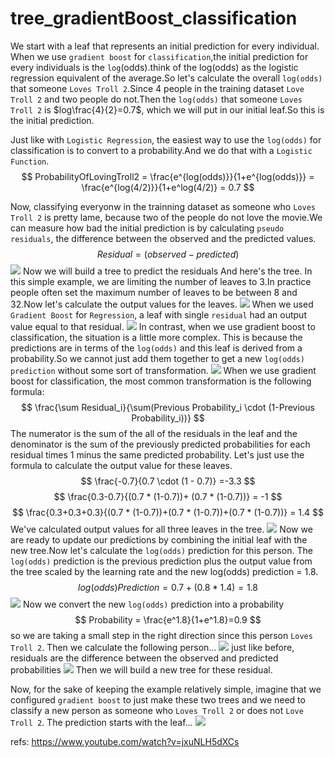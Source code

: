 # tree_gradientBoost_classification

We start with a leaf that represents an initial prediction for every individual. When we use `gradient boost` for `classification`,the initial prediction for every individuals is the `log`(odds).think of the log(odds) as the logistic regression equivalent of the average.So let's calculate the overall `log(odds)` that someone `Loves Troll 2`.Since 4 people in the training dataset `Love Troll 2` and two people do not.Then the `log(odds)` that someone `Loves Troll 2` is $log\frac{4}{2}=0.7$, which we will put in our initial leaf.So this is the initial prediction.




Just like with `Logistic Regression`, the easiest way to use the `log(odds)` for classification is to convert to a probability.And we do that with a `Logistic Function`.
$$ ProbabilityOfLovingTroll2 = \frac{e^{log(odds)}}{1+e^{log(odds)}}  = \frac{e^{log(4/2)}}{1+e^log(4/2)} = 0.7 $$

Now, classifying everyonw in the trainning dataset as someone who `Loves Troll 2` is pretty lame, because two of the people do not love the movie.We can measure how bad the initial prediction is by calculating `pseudo residuals`, the difference between the observed and the predicted values.
$$ Residual = (observed - predicted) $$
![](./alg_tree_gradientBoost_classification/2.gif)
Now we will build a tree to predict the residuals And here's the tree. In this simple example, we are limiting the number of leaves to 3.In practice people often set the maximum number of leaves to be between 8 and 32.Now let's calculate the output values for the leaves.
![](./alg_tree_gradientBoost_classification/3.gif)
When we used `Gradient Boost` for `Regression`, a leaf with single `residual` had an output value equal to that residual.
![](./alg_tree_gradientBoost_classification/4.png)
In contrast, when we use gradient boost to classification, the situation is a little more complex. This is because the predictions are in terms of the `log(odds)` and this leaf is derived from a probability.So we cannot just add them together to get a new `log(odds) prediction` without some sort of transformation.
![](./alg_tree_gradientBoost_classification/5.png)
When we use gradient boost for classification, the most common transformation is the following formula:
$$ \frac{\sum Residual_i}{\sum(Previous Probability_i \cdot (1-Previous Probability_i))} $$
The numerator is the sum of the all of the residuals in the leaf and the denominator is the sum of the previously predicted probabilities for each residual times 1 minus the same predicted probability.
Let's just use the formula to calculate the output value for these leaves.
$$ \frac{-0.7}{0.7 \cdot (1 - 0.7)} =-3.3 $$
$$ \frac{0.3-0.7}{(0.7 * (1-0.7))+ (0.7 * (1-0.7))} = -1 $$
$$ \frac{0.3+0.3+0.3}{(0.7 * (1-0.7))+(0.7 * (1-0.7))+(0.7 * (1-0.7))} = 1.4 $$
We've calculated output values for all three leaves in the tree.
![](./alg_tree_gradientBoost_classification/6.png)
Now we are ready to update our predictions by combining the initial leaf with the new tree.Now let's calculate the `log(odds)` prediction for this person. The `log(odds)` prediction is the previous prediction plus the output value from the tree scaled by the learning rate and the new log(odds) prediction = 1.8.
$$ log(odds)Prediction = 0.7+(0.8*1.4)= 1.8 $$
![](./alg_tree_gradientBoost_classification/7.png)
Now we convert the new `log(odds)` prediction into a probability
$$ Probability = \frac{e^1.8}{1+e^1.8}=0.9 $$
so we are taking a small step in the right direction since this person `Loves Troll 2`.
Then we calculate the following person...
![](./alg_tree_gradientBoost_classification/8.png)
just like before, residuals are the difference between the observed and predicted probabilities
![](./alg_tree_gradientBoost_classification/9.png)
Then we will build a new tree for these residual.

Now, for the sake of keeping the example relatively simple, imagine that we configured `gradient boost` to just make these two trees and we need to classify a new person as someone who `Loves Troll 2` or does not `Love Troll 2`. The prediction starts with the leaf...
![](./alg_tree_gradientBoost_classification/10.gif)

refs:
https://www.youtube.com/watch?v=jxuNLH5dXCs










